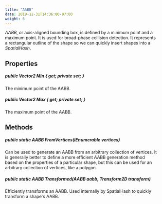```yaml
---
title: "AABB"
date: 2019-12-31T14:36:00-07:00
weight: 6
---
```


*AABB*, or axis-aligned bounding box, is defined by a minimum point and a maximum point. It is used for broad-phase collision detection. It represents a rectangular outline of the shape so we can quickly insert shapes into a *SpatialHash*.

## Properties

##### **public Vector2 Min { get; private set; }**

The minimum point of the AABB.

##### **public Vector2 Max { get; private set; }**

The maximum point of the AABB.

## Methods

##### **public static AABB FromVertices(IEnumerable<Position2D> vertices)**

Can be used to generate an AABB from an arbitrary collection of vertices. It is generally better to define a more efficient AABB generation method based on the properties of a particular shape, but this can be used for an arbitrary collection of vertices, like a polygon.

##### **public static AABB Transformed(AABB aabb, Transform2D transform)**

Efficiently transforms an AABB. Used internally by SpatialHash to quickly transform a shape's AABB.
